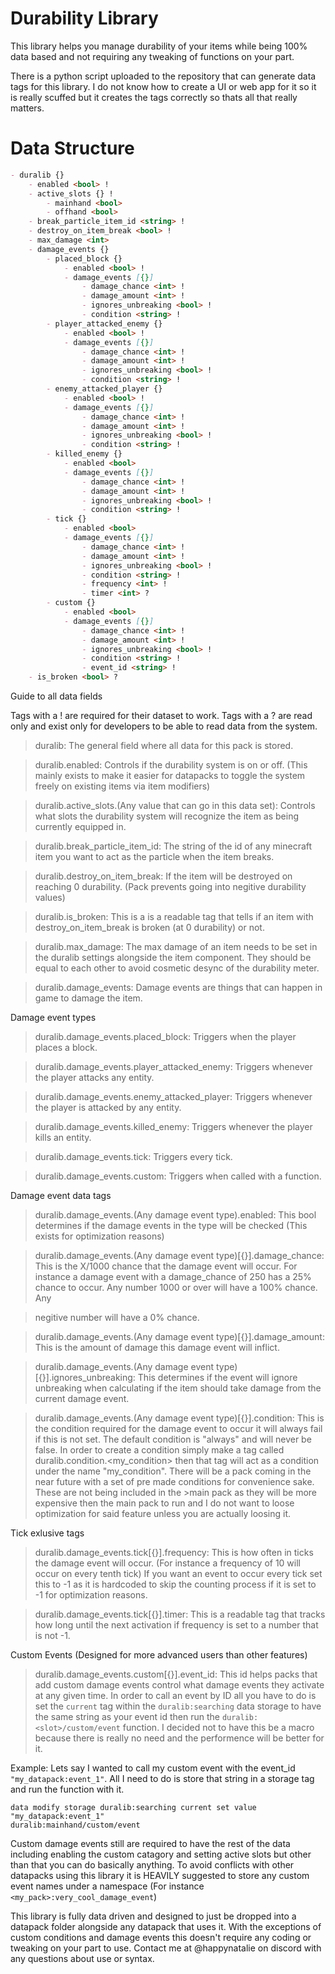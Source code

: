 # Durability Library
This library helps you manage durability of your items while being 100% data based and not requiring any tweaking of functions on your part.

There is a python script uploaded to the repository that can generate data tags for this library. I do not know how to create a UI or web app for it so it is really scuffed but it creates the tags correctly so thats all that really matters.

# Data Structure
````markdown
- duralib {}
	- enabled <bool> !
	- active_slots {} !
		- mainhand <bool>
		- offhand <bool>
	- break_particle_item_id <string> !
	- destroy_on_item_break <bool> !
	- max_damage <int>
	- damage_events {}
		- placed_block {}
			- enabled <bool> !
			- damage_events [{}]
				- damage_chance <int> !
				- damage_amount <int> ! 
				- ignores_unbreaking <bool> !
				- condition <string> !
		- player_attacked_enemy {}
			- enabled <bool> !
			- damage_events [{}]
				- damage_chance <int> !
				- damage_amount <int> ! 
				- ignores_unbreaking <bool> !
				- condition <string> !
		- enemy_attacked_player {}
			- enabled <bool> !
			- damage_events [{}]
				- damage_chance <int> !
				- damage_amount <int> ! 
				- ignores_unbreaking <bool> !
				- condition <string> !
		- killed_enemy {}
			- enabled <bool>
			- damage_events [{}]
				- damage_chance <int> !
				- damage_amount <int> ! 
				- ignores_unbreaking <bool> !
				- condition <string> !
		- tick {}
			- enabled <bool>
			- damage_events [{}]
				- damage_chance <int> !
				- damage_amount <int> ! 
				- ignores_unbreaking <bool> !
				- condition <string> !
				- frequency <int> !
				- timer <int> ?
        - custom {}
			- enabled <bool>
			- damage_events [{}]
				- damage_chance <int> !
				- damage_amount <int> ! 
				- ignores_unbreaking <bool> !
				- condition <string> !
				- event_id <string> !
	- is_broken <bool> ?
````
Guide to all data fields

Tags with a ! are required for their dataset to work.
Tags with a ? are read only and exist only for developers to be able to read data from the system.

>duralib: The general field where all data for this pack is stored.

>duralib.enabled: Controls if the durability system is on or off. (This mainly exists to make it easier for datapacks to toggle the system freely on existing items via item modifiers)

>duralib.active_slots.(Any value that can go in this data set): Controls what slots the durability system will recognize the item as being currently equipped in.

>duralib.break_particle_item_id: The string of the id of any minecraft item you want to act as the particle when the item breaks.

>duralib.destroy_on_item_break: If the item will be destroyed on reaching 0 durability. (Pack prevents going into negitive durability values)

>duralib.is_broken: This is a is a readable tag that tells if an item with destroy_on_item_break is broken (at 0 durability) or not.

>duralib.max_damage: The max damage of an item needs to be set in the duralib settings alongside the item component. They should be equal to each other to avoid cosmetic desync of the durability meter.

>duralib.damage_events: Damage events are things that can happen in game to damage the item.

Damage event types
>duralib.damage_events.placed_block: Triggers when the player places a block.

>duralib.damage_events.player_attacked_enemy: Triggers whenever the player attacks any entity.

>duralib.damage_events.enemy_attacked_player: Triggers whenever the player is attacked by any entity.

>duralib.damage_events.killed_enemy: Triggers whenever the player kills an entity.

>duralib.damage_events.tick: Triggers every tick.

>duralib.damage_events.custom: Triggers when called with a function.

Damage event data tags
>duralib.damage_events.(Any damage event type).enabled: This bool determines if the damage events in the type will be checked (This exists for optimization reasons)


>duralib.damage_events.(Any damage event type)[{}].damage_chance: This is the X/1000 chance that the damage event will occur. For instance a damage event with a damage_chance of 250 has a 25% chance to occur. Any number 1000 or over will have a 100% chance. Any

>negitive number will have a 0% chance.

>duralib.damage_events.(Any damage event type)[{}].damage_amount: This is the amount of damage this damage event will inflict.

>duralib.damage_events.(Any damage event type)[{}].ignores_unbreaking: This determines if the event will ignore unbreaking when calculating if the item should take damage from the current damage event.

>duralib.damage_events.(Any damage event type)[{}].condition: This is the condition required for the damage event to occur it will always fail if this is not set. The default condition is "always" and will never be false. In order to create a condition simply
>make a tag called duralib.condition.<my_condition> then that tag will act as a condition under the name "my_condition". There will be a pack coming in the near future with a set of pre made conditions for convenience sake. These are not being included in the >main pack as they will be more expensive then the main pack to run and I do not want to loose optimization for said feature unless you are actually loosing it.

Tick exlusive tags

>duralib.damage_events.tick[{}].frequency: This is how often in ticks the damage event will occur. (For instance a frequency of 10 will occur on every tenth tick) If you want an event to occur every tick set this to -1 as it is hardcoded to skip the counting process if it is set to -1 for optimization reasons.

>duralib.damage_events.tick[{}].timer: This is a readable tag that tracks how long until the next activation if frequency is set to a number that is not -1.

Custom Events (Designed for more advanced users than other features)

>duralib.damage_events.custom[{}].event_id: This id helps packs that add custom damage events control what damage events they activate at any given time.
>In order to call an event by ID all you have to do is set the `current` tag within the `duralib:searching` data storage to have the same string as your event id then run the ``duralib:<slot>/custom/event`` function. I decided not to have this be a macro because there is really no need and the performence will be better for it.

Example: Lets say I wanted to call my custom event with the event_id `"my_datapack:event_1"`. All I need to do is store that string in a storage tag and run the function with it.
````mcfunction
data modify storage duralib:searching current set value "my_datapack:event_1"
duralib:mainhand/custom/event
````
Custom damage events still are required to have the rest of the data including enabling the custom catagory and setting active slots but other than that you can do basically anything.
To avoid conflicts with other datapacks using this library it is HEAVILY suggested to store any custom event names under a namespace (For instance `<my_pack>:very_cool_damage_event`)

This library is fully data driven and designed to just be dropped into a datapack folder alongside any datapack that uses it. With the exceptions of custom conditions and damage events this doesn't require any coding or tweaking on your part to use. Contact me at @happynatalie on discord with any questions about use or syntax.
